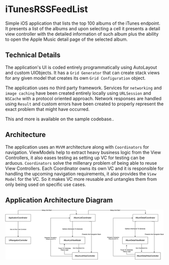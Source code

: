 #  iTunesRSSFeedList

Simple iOS application that lists the top 100 albums of the iTunes endpoint. It presents a list of the albums and upon selecting a cell it presents a detail view controller with the detailed information of such album plus the ability to open the Apple Music detail page of the selected album.

## Technical Details

The application's UI is coded entirely programmatically using AutoLayout and custom UIObjects. It has a `Grid Generator` that can create stack views for any given model that creates its own `Grid Configuration` object.

The application uses no third party framework. Services for `networking`  and `image caching` have been created entirely locally using `URLSession` and `NSCache` with a protocol oriented approach. Network responses are handled using `Result` and custom errors have been created to properly represent the exact problem that might have occurred.

This and more is available on the sample codebase..

## Architecture

The application uses an `MVVM` architecture along with `Coordinators` for navigation. ViewModels help to extract heavy business logic from the View Controllers, it also eases testing as setting up VC for testing can be arduous. `Coordinators` solve the millenary problem of being able to reuse View Controllers. Each Coordinator owns its own VC and it is responsible for handling the upcoming navigation requirements, it also provides the `View Model` for the VC.  So it makes VC more reusable and untangles them from only being used on specific use cases.

## Application Architecture Diagram

![Diagram](architecture-diagram.png)
